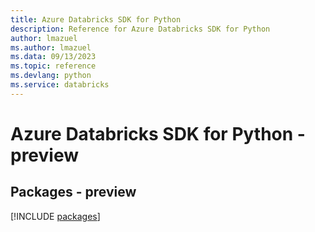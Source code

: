 ```yaml
---
title: Azure Databricks SDK for Python
description: Reference for Azure Databricks SDK for Python
author: lmazuel
ms.author: lmazuel
ms.data: 09/13/2023
ms.topic: reference
ms.devlang: python
ms.service: databricks
---
```

# Azure Databricks SDK for Python - preview
## Packages - preview
[!INCLUDE [packages](databricks-index.md)]